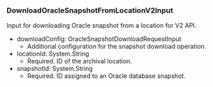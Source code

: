 ### DownloadOracleSnapshotFromLocationV2Input
Input for downloading Oracle snapshot from a location for V2 API.

- downloadConfig: OracleSnapshotDownloadRequestInput
  - Additional configuration for the snapshot download operation.
- locationId: System.String
  - Required. ID of the archival location.
- snapshotId: System.String
  - Required. ID assigned to an Oracle database snapshot.

